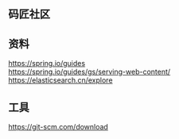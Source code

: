 ## 码匠社区

## 资料
https://spring.io/guides  
https://spring.io/guides/gs/serving-web-content/
https://elasticsearch.cn/explore

## 工具
https://git-scm.com/download